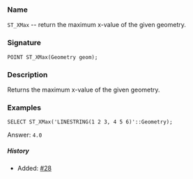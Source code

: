 ### Name
`ST_XMax` -- return the maximum x-value of the given geometry.

### Signature

```mysql
POINT ST_XMax(Geometry geom);
```

### Description

Returns the maximum x-value of the given geometry.

### Examples

```mysql
SELECT ST_XMax('LINESTRING(1 2 3, 4 5 6)'::Geometry);
```
Answer:    `4.0`

##### History

* Added: [#28](https://github.com/irstv/H2GIS/pull/28)
